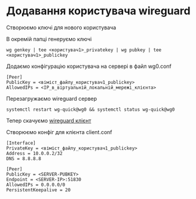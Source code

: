 # Додавання користувача wireguard

Створюємо ключі для нового користувача

В окремій папці генеруємо ключі

```shell
wg genkey | tee <користувач1>_privatekey | wg pubkey | tee <користувач1>_publickey
```

Додаємо конфігурацію користувача на сервері в файл wg0.conf

```shell
[Peer]
PublicKey = <віміст_файлу_користувач1_publickey>
AllowedIPs = <IP_в_віртуальній_локальній_мережі_клієнта>
```

Перезагружаємо wireguard сервер

```shell
systemctl restart wg-quick@wg0 && systemctl status wg-quick@wg0
```

Тепер скачуємо [wireguard клієнт](https://www.wireguard.com/install/)


Створюємо конфіг для клієнта client.conf

```shell
[Interface]
PrivateKey = <віміст_файлу_користувач1_publickey>
Address = 10.0.0.2/32
DNS = 8.8.8.8

[Peer]
PublicKey = <SERVER-PUBKEY>
Endpoint = <SERVER-IP>:51830
AllowedIPs = 0.0.0.0/0
PersistentKeepalive = 20
```
